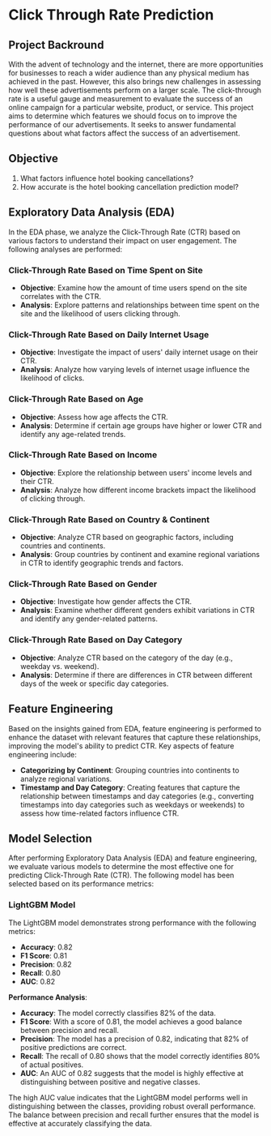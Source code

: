 # Click Through Rate Prediction

## Project Backround

With the advent of technology and the internet, there are more opportunities for businesses to reach a wider audience than any physical medium has achieved in the past. However, this also brings new challenges in assessing how well these advertisements perform on a larger scale. The click-through rate is a useful gauge and measurement to evaluate the success of an online campaign for a particular website, product, or service. This project aims to determine which features we should focus on to improve the performance of our advertisements. It seeks to answer fundamental questions about what factors affect the success of an advertisement.

## Objective

1. What factors influence hotel booking cancellations?
2. How accurate is the hotel booking cancellation prediction model?

## Exploratory Data Analysis (EDA)

In the EDA phase, we analyze the Click-Through Rate (CTR) based on various factors to understand their impact on user engagement. The following analyses are performed:

### Click-Through Rate Based on Time Spent on Site

- **Objective**: Examine how the amount of time users spend on the site correlates with the CTR.
- **Analysis**: Explore patterns and relationships between time spent on the site and the likelihood of users clicking through.

### Click-Through Rate Based on Daily Internet Usage

- **Objective**: Investigate the impact of users' daily internet usage on their CTR.
- **Analysis**: Analyze how varying levels of internet usage influence the likelihood of clicks.

### Click-Through Rate Based on Age

- **Objective**: Assess how age affects the CTR.
- **Analysis**: Determine if certain age groups have higher or lower CTR and identify any age-related trends.

### Click-Through Rate Based on Income

- **Objective**: Explore the relationship between users' income levels and their CTR.
- **Analysis**: Analyze how different income brackets impact the likelihood of clicking through.

### Click-Through Rate Based on Country & Continent

- **Objective**: Analyze CTR based on geographic factors, including countries and continents.
- **Analysis**: Group countries by continent and examine regional variations in CTR to identify geographic trends and factors.

### Click-Through Rate Based on Gender

- **Objective**: Investigate how gender affects the CTR.
- **Analysis**: Examine whether different genders exhibit variations in CTR and identify any gender-related patterns.

### Click-Through Rate Based on Day Category

- **Objective**: Analyze CTR based on the category of the day (e.g., weekday vs. weekend).
- **Analysis**: Determine if there are differences in CTR between different days of the week or specific day categories.

## Feature Engineering

Based on the insights gained from EDA, feature engineering is performed to enhance the dataset with relevant features that capture these relationships, improving the model's ability to predict CTR. Key aspects of feature engineering include:

- **Categorizing by Continent**: Grouping countries into continents to analyze regional variations.
- **Timestamp and Day Category**: Creating features that capture the relationship between timestamps and day categories (e.g., converting timestamps into day categories such as weekdays or weekends) to assess how time-related factors influence CTR.

## Model Selection

After performing Exploratory Data Analysis (EDA) and feature engineering, we evaluate various models to determine the most effective one for predicting Click-Through Rate (CTR). The following model has been selected based on its performance metrics:

### LightGBM Model

The LightGBM model demonstrates strong performance with the following metrics:

- **Accuracy**: 0.82
- **F1 Score**: 0.81
- **Precision**: 0.82
- **Recall**: 0.80
- **AUC**: 0.82

**Performance Analysis**:

- **Accuracy**: The model correctly classifies 82% of the data.
- **F1 Score**: With a score of 0.81, the model achieves a good balance between precision and recall.
- **Precision**: The model has a precision of 0.82, indicating that 82% of positive predictions are correct.
- **Recall**: The recall of 0.80 shows that the model correctly identifies 80% of actual positives.
- **AUC**: An AUC of 0.82 suggests that the model is highly effective at distinguishing between positive and negative classes.

The high AUC value indicates that the LightGBM model performs well in distinguishing between the classes, providing robust overall performance. The balance between precision and recall further ensures that the model is effective at accurately classifying the data.
